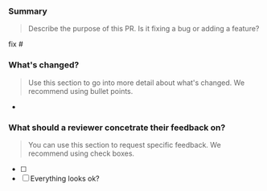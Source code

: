 ### Summary
> Describe the purpose of this PR.
> Is it fixing a bug or adding a feature?

fix #<!-- Enter relevant issue number here -->

### What's changed?
> Use this section to go into more detail about what's changed.
> We recommend using bullet points.

- <!-- Enter details of changed filename here -->

### What should a reviewer concetrate their feedback on?
> You can use this section to request specific feedback.
> We recommend using check boxes.

- [ ] <!-- Enter request for specific feedback here -->
- [ ] Everything looks ok?
